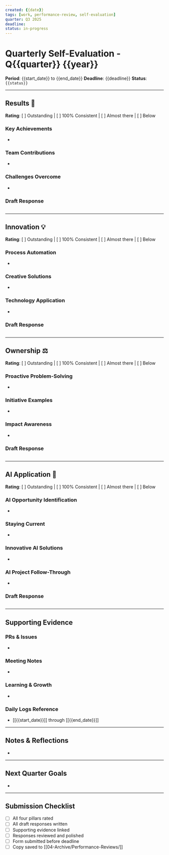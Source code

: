 ```yaml
---
created: {{date}}
tags: [work, performance-review, self-evaluation]
quarter: Q3 2025
deadline:
status: in-progress
---
```


# Quarterly Self-Evaluation - Q{{quarter}} {{year}}

**Period**: {{start_date}} to {{end_date}}
**Deadline**: {{deadline}}
**Status**: `{{status}}`

---

## Results 🥇

**Rating**: [ ] Outstanding | [ ] 100% Consistent | [ ] Almost there | [ ] Below

### Key Achievements
<!-- Log major deliverables, completed projects, and quarterly objectives met -->

-

### Team Contributions
<!-- How did you contribute to team results? -->

-

### Challenges Overcome
<!-- Despite obstacles, what results did you achieve? -->

-

### Draft Response
<!-- Your consolidated answer for the form -->

```

```

---

## Innovation 💡

**Rating**: [ ] Outstanding | [ ] 100% Consistent | [ ] Almost there | [ ] Below

### Process Automation
<!-- What processes did you automate? Tools/approaches introduced? -->

-

### Creative Solutions
<!-- Examples of doing things more efficiently or creatively -->

-

### Technology Application
<!-- Daily problem-solving using technology -->

-

### Draft Response

```

```

---

## Ownership ⚖️

**Rating**: [ ] Outstanding | [ ] 100% Consistent | [ ] Almost there | [ ] Below

### Proactive Problem-Solving
<!-- Examples of identifying and solving problems beyond your direct role -->

-

### Initiative Examples
<!-- Times you stepped up without being asked -->

-

### Impact Awareness
<!-- Understanding and acting on the impact to clients and team -->

-

### Draft Response

```

```

---

## AI Application 🤖

**Rating**: [ ] Outstanding | [ ] 100% Consistent | [ ] Almost there | [ ] Below

### AI Opportunity Identification
<!-- Where did you identify opportunities to apply AI? -->

-

### Staying Current
<!-- How you stay updated on AI trends and advancements -->

-

### Innovative AI Solutions
<!-- AI-driven solutions proposed or implemented -->

-

### AI Project Follow-Through
<!-- Projects from concept to deployment -->

-

### Draft Response

```

```

---

## Supporting Evidence

### PRs & Issues
<!-- Link to significant PRs, issues resolved, features shipped -->

-

### Meeting Notes
<!-- Link to relevant meeting notes and discussions -->

-

### Learning & Growth
<!-- Link to learning notes, skills developed -->

-

### Daily Logs Reference
<!-- Link to daily work logs for this quarter -->

- [[{{start_date}}]] through [[{{end_date}}]]

---

## Notes & Reflections

<!-- Personal observations, what you're proud of, what you want to improve -->

-

---

## Next Quarter Goals

<!-- What do you want to focus on next quarter? -->

-

---

## Submission Checklist

- [ ] All four pillars rated
- [ ] All draft responses written
- [ ] Supporting evidence linked
- [ ] Responses reviewed and polished
- [ ] Form submitted before deadline
- [ ] Copy saved to [[04-Archive/Performance-Reviews/]]

